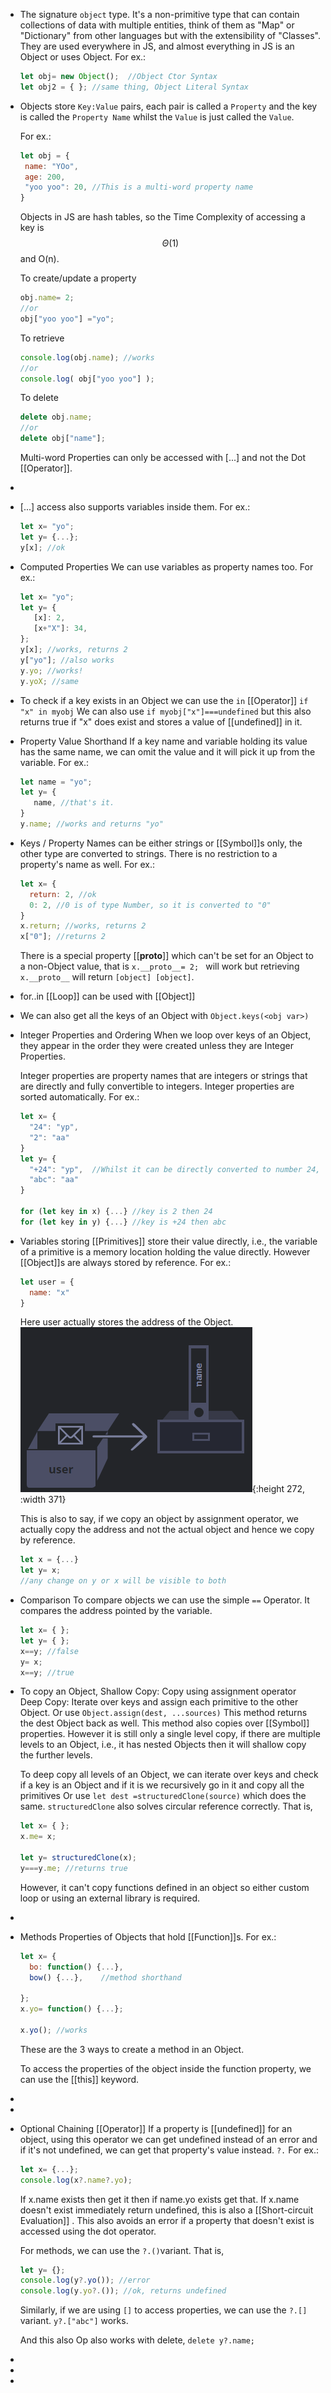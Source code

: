 - The signature ``object`` type.
  It's a non-primitive type that can contain collections of data with multiple entities, think of them as "Map" or "Dictionary" from other languages but with the extensibility of "Classes". They are used everywhere in JS, and almost everything in JS is an Object or uses Object.
  For ex.:
  ```js
  let obj= new Object();  //Object Ctor Syntax 
  let obj2 = { }; //same thing, Object Literal Syntax
  ```
- Objects store ``Key:Value`` pairs, each pair is called a ``Property`` and the key is called the ``Property Name`` whilst the ``Value`` is just called the ``Value``.
  
  For ex.:
  ```js
  let obj = {
   name: "YOo",
   age: 200,
   "yoo yoo": 20, //This is a multi-word property name
  }
  ```
  Objects in JS are hash tables, so the Time Complexity of accessing a key is $$\Theta\text{(1)}$$ and O(n).
  
  To create/update a property
  ```js
  obj.name= 2;
  //or  
  obj["yoo yoo"] ="yo";
  ```
  
  To retrieve
  ```js
  console.log(obj.name); //works
  //or  
  console.log( obj["yoo yoo"] );
  ```
  
  To delete
  ```js
  delete obj.name; 
  //or
  delete obj["name"]; 
  ```
  Multi-word Properties can only be accessed with [...] and not the Dot [[Operator]].
-
- [...] access also supports variables inside them.
  For ex.:
  ```js
  let x= "yo";
  let y= {...};
  y[x]; //ok 
  ```
- Computed Properties
  We can use variables as property names too.
  For ex.:
  
  ```js
  let x= "yo";
  let y= {
     [x]: 2,
     [x+"X"]: 34,
  };
  y[x]; //works, returns 2
  y["yo"]; //also works
  y.yo; //works!
  y.yoX; //same
  
  ```
- To check if a key exists in an Object we can use the ``in`` [[Operator]]
  ``if "x" in myobj``
  We can also use ``if myobj["x"]===undefined`` but this also returns true if "x" does exist and stores a value of [[undefined]] in it.
- Property Value Shorthand
  If a key name and variable holding its value has the same name, we can omit the value and it will pick it up from the variable.
  For ex.:
  ```js
  let name = "yo";
  let y= {
     name, //that's it.
  }
  y.name; //works and returns "yo"
  ```
- Keys / Property Names can be either strings or [[Symbol]]s only, the other type are converted to strings. There is no restriction to a property's name as well.
  For ex.:
  ```js
  let x= { 
    return: 2, //ok
    0: 2, //0 is of type Number, so it is converted to "0"
  }
  x.return; //works, returns 2
  x["0"]; //returns 2 
  ```
  There is a special property [[__proto__]] which can't be set for an Object to a non-Object value, that is ``x.__proto__= 2; `` will work but retrieving ``x.__proto__`` will return ``[object] [object]``.
- for..in [[Loop]] can be used with [[Object]]
- We can also get all the keys of an Object with ``Object.keys(<obj var>)``
- Integer Properties and Ordering
  When we loop over keys of an Object, they appear in the order they were created unless they are Integer Properties.
  
  Integer properties are property names that are integers or strings that are directly and fully convertible to integers. Integer properties are sorted automatically.
  For ex.:
  ```js
  let x= {
    "24": "yp",
    "2": "aa"
  }
  let y= {
    "+24": "yp",  //Whilst it can be directly converted to number 24, it is not fully convertible as + is lost
    "abc": "aa"
  }
  
  for (let key in x) {...} //key is 2 then 24 
  for (let key in y) {...} //key is +24 then abc
  ```
- Variables storing [[Primitives]] store their value directly, i.e., the variable of a primitive is a memory location holding the value directly. However [[Object]]s are always stored by reference.
  For ex.:
  
  ```js
  let user = {
    name: "x"
  }
  ```
  Here user actually stores the address of the Object.
  ![image.png](../assets/image_1685705623118_0.png){:height 272, :width 371}
  
  This is also to say, if we copy an object by assignment operator, we actually copy the address and not the actual object and hence we copy by reference.
  ```js
  let x = {...}
  let y= x; 
  //any change on y or x will be visible to both
  ```
- Comparison
  To compare objects we can use the simple ``==`` Operator. It compares the address pointed by the variable.
  ```js
  let x= { };
  let y= { };
  x==y; //false
  y= x;
  x==y; //true
  ```
- To copy an Object,
  Shallow Copy: Copy using assignment operator
  Deep Copy: Iterate over keys and assign each primitive to the other Object. 
  Or
  use ``Object.assign(dest, ...sources)``
  This method returns the dest Object back as well. This method also copies over [[Symbol]] properties.
  However it is still only a single level copy, if there are multiple levels to an Object, i.e., it has nested Objects then it will shallow copy the further levels. 
  
  To deep copy all levels of an Object, we can iterate over keys and check if a key is an Object and if it is we recursively go in it and copy all the primitives
  Or
  use ``let dest =structuredClone(source)`` which does the same.
  ``structuredClone`` also solves circular reference correctly.
  That is,
  ```js
  let x= { };
  x.me= x;
  
  let y= structuredClone(x);
  y===y.me; //returns true
  ```
  However, it can't copy functions defined in an object so either custom loop or using an external library is required.
-
- Methods
  Properties of Objects that hold [[Function]]s.
  For ex.:
  ```js
  let x= { 
    bo: function() {...}, 
    bow() {...},    //method shorthand
  
  };
  x.yo= function() {...};
  
  x.yo(); //works
  ```
  These are the 3 ways to create a method in an Object.
  
  To access the properties of the object inside the function property, we can use the [[this]] keyword.
-
-
- Optional Chaining [[Operator]]
  If a property is [[undefined]] for an object, using this operator we can get undefined instead of an error and if it's not undefined, we can get that property's value instead. 
  ``?.``
  For ex.:
  ```js
  let x= {...};
  console.log(x?.name?.yo); 
  ```
  If x.name exists then get it then if name.yo exists get that. If x.name doesn't exist immediately return undefined, this is also a [[Short-circuit Evaluation]] . This also avoids an error if a property that doesn't exist is accessed using the dot operator.
  
  For methods, we can use the ``?.()``variant.
  That is,
  ```js
  let y= {};
  console.log(y?.yo()); //error
  console.log(y.yo?.()); //ok, returns undefined
  ```
  Similarly, if we are using ``[]`` to access properties, we can use the ``?.[]`` variant.
  ``y?.["abc"]`` works.
  
  And this also Op also works with delete,
  ``delete y?.name;``
-
-
-
